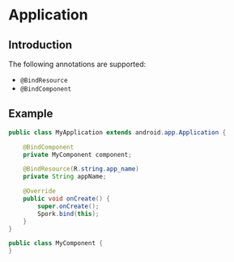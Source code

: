 # Application

## Introduction

The following annotations are supported:

 - `@BindResource`
 - `@BindComponent`

## Example

```java
public class MyApplication extends android.app.Application {

    @BindComponent
    private MyComponent component;

    @BindResource(R.string.app_name)
    private String appName;

    @Override
    public void onCreate() {
        super.onCreate();
        Spork.bind(this);
    }
}

public class MyComponent {
}
```